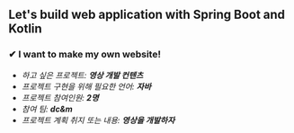 ## Let's build web application with Spring Boot and Kotlin

### ✔︎ I want to make my own website!

- *하고 싶은 프로젝트: __*영상 개발 컨텐츠*__*
- *프로젝트 구현을 위해 필요한 언어: __*자바*__*
- *프로젝트 참여인원: __*2명*__*
- *참여 팀: __*dc&m*__*
- *프로젝트 계획 취지 또는 내용: __*영상을 개발하자*__*